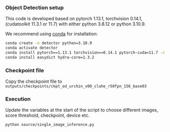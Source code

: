 

### Object Detection setup

This code is developed based on pytorch 1.13.1, torchvision 0.14.1, (cudatoolkit 11.3.1 or 11.7) with either python 3.8.12 or python 3.10.9.

We recommend using [conda](https://www.anaconda.com/distribution/) for installation:

```bash
conda create -n detector python=3.10.9
conda activate detector
conda install pytorch==1.13.1 torchvision==0.14.1 pytorch-cuda=11.7 -c pytorch -c nvidia
conda install easydict hydra-core=1.3.2

```
### Checkpoint file

Copy the checkpoint file to `outputs/checkpoints/ckpt_od_urchin_v00_clahe_r50fpn_156_base03`
### Execution
Update the variables at the start of the script to choose different images, score threshold, checkpoint, device etc.

```commandline
python source/single_image_inference.py
```

